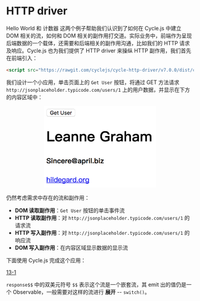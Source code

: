 # HTTP driver

Hello World 和 计数器 这两个例子帮助我们认识到了如何在 Cycle.js 中建立 DOM 相关的流，如何和 DOM 相关的副作用打交道。实际业务中，前端作为呈现后端数据的一个载体，还需要和后端相关的副作用沟通，比如我们的 HTTP 请求及响应。Cycle.js 也为我们提供了 HTTP driver 来操纵 HTTP 副作用，我们首先在前端引入：

```html
<script src="https://rawgit.com/cyclejs/cycle-http-driver/v7.0.0/dist/cycle-http-driver.min.js"></script>
```

我们设计一个小应用，单击页面上的 `Get User` 按钮，将通过 GET 方法请求 `http://jsonplaceholder.typicode.com/users/1` 上的用户数据，并显示在下方的内容区域中：

<div style="text-align:center">
<img src="./13_get_user.png" width="300px"></img>
</div>

仍然考虑需求中存在的流和副作用：

- **DOM 读取副作用**：`Get User` 按钮的单击事件流
- **HTTP 读取副作用**：对 `http://jsonplaceholder.typicode.com/users/1` 的请求流
- **HTTP 写入副作用**：对 `http://jsonplaceholder.typicode.com/users/1` 的响应流
- **DOM 写入副作用**：在内容区域显示数据的显示流

下面使用 Cycle.js 完成这个应用：

[13-1](http://jsbin.com/nuhisuy/47/edit?js,output)

`response$$` 中的双美元符号 `$$` 表示这个流是一个嵌套流，其 emit 出的值仍是一个 Observable，一般需要对这样的流进行 **展开** -- `switch()`。
